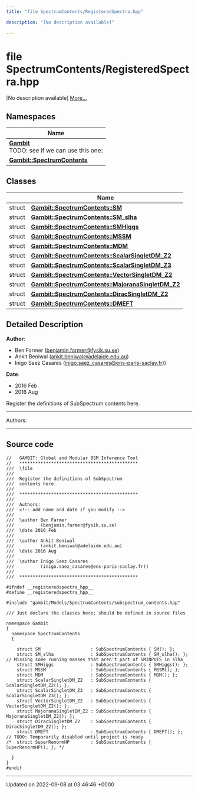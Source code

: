 ```yaml
---
title: "file SpectrumContents/RegisteredSpectra.hpp"

description: "[No description available]"

---
```


# file SpectrumContents/RegisteredSpectra.hpp

[No description available] [More...](#detailed-description)

## Namespaces

| Name           |
| -------------- |
| **[Gambit](/documentation/code/namespaces/namespacegambit/)** <br>TODO: see if we can use this one:  |
| **[Gambit::SpectrumContents](/documentation/code/namespaces/namespacegambit_1_1spectrumcontents/)**  |

## Classes

|                | Name           |
| -------------- | -------------- |
| struct | **[Gambit::SpectrumContents::SM](/documentation/code/classes/structgambit_1_1spectrumcontents_1_1sm/)**  |
| struct | **[Gambit::SpectrumContents::SM_slha](/documentation/code/classes/structgambit_1_1spectrumcontents_1_1sm__slha/)**  |
| struct | **[Gambit::SpectrumContents::SMHiggs](/documentation/code/classes/structgambit_1_1spectrumcontents_1_1smhiggs/)**  |
| struct | **[Gambit::SpectrumContents::MSSM](/documentation/code/classes/structgambit_1_1spectrumcontents_1_1mssm/)**  |
| struct | **[Gambit::SpectrumContents::MDM](/documentation/code/classes/structgambit_1_1spectrumcontents_1_1mdm/)**  |
| struct | **[Gambit::SpectrumContents::ScalarSingletDM_Z2](/documentation/code/classes/structgambit_1_1spectrumcontents_1_1scalarsingletdm__z2/)**  |
| struct | **[Gambit::SpectrumContents::ScalarSingletDM_Z3](/documentation/code/classes/structgambit_1_1spectrumcontents_1_1scalarsingletdm__z3/)**  |
| struct | **[Gambit::SpectrumContents::VectorSingletDM_Z2](/documentation/code/classes/structgambit_1_1spectrumcontents_1_1vectorsingletdm__z2/)**  |
| struct | **[Gambit::SpectrumContents::MajoranaSingletDM_Z2](/documentation/code/classes/structgambit_1_1spectrumcontents_1_1majoranasingletdm__z2/)**  |
| struct | **[Gambit::SpectrumContents::DiracSingletDM_Z2](/documentation/code/classes/structgambit_1_1spectrumcontents_1_1diracsingletdm__z2/)**  |
| struct | **[Gambit::SpectrumContents::DMEFT](/documentation/code/classes/structgambit_1_1spectrumcontents_1_1dmeft/)**  |

## Detailed Description


**Author**: 

  * Ben Farmer ([benjamin.farmer@fysik.su.se](mailto:benjamin.farmer@fysik.su.se)) 
  * Ankit Beniwal ([ankit.beniwal@adelaide.edu.au](mailto:ankit.beniwal@adelaide.edu.au)) 
  * Inigo Saez Casares ([inigo.saez_casares@ens-paris-saclay.fr](mailto:inigo.saez_casares@ens-paris-saclay.fr)))


**Date**: 

  * 2016 Feb
  * 2016 Aug


Register the definitions of SubSpectrum contents here.



------------------

Authors:



------------------




## Source code

```
//   GAMBIT: Global and Modular BSM Inference Tool
//   *********************************************
///  \file
///
///  Register the definitions of SubSpectrum
///  contents here.
///
///  *********************************************
///
///  Authors:
///  <!-- add name and date if you modify -->
///
///  \author Ben Farmer
///          (benjamin.farmer@fysik.su.se)
///  \date 2016 Feb
///
///  \author Ankit Beniwal
///          (ankit.beniwal@adelaide.edu.au)
///  \date 2016 Aug
///
///  \author Inigo Saez Casares
///          (inigo.saez_casares@ens-paris-saclay.fr))
///
///  *********************************************

#ifndef __registeredspectra_hpp__
#define __registeredspectra_hpp__

#include "gambit/Models/SpectrumContents/subspectrum_contents.hpp"

/// Just declare the classes here; should be defined in source files

namespace Gambit
{
  namespace SpectrumContents
  {

    struct SM                   : SubSpectrumContents { SM(); };
    struct SM_slha              : SubSpectrumContents { SM_slha(); }; // Missing some running masses that aren't part of SMINPUTS in slha
    struct SMHiggs              : SubSpectrumContents { SMHiggs(); };
    struct MSSM                 : SubSpectrumContents { MSSM(); };
    struct MDM                  : SubSpectrumContents { MDM(); };
    struct ScalarSingletDM_Z2   : SubSpectrumContents { ScalarSingletDM_Z2(); };
    struct ScalarSingletDM_Z3   : SubSpectrumContents { ScalarSingletDM_Z3(); };
    struct VectorSingletDM_Z2   : SubSpectrumContents { VectorSingletDM_Z2(); };
    struct MajoranaSingletDM_Z2 : SubSpectrumContents { MajoranaSingletDM_Z2(); };
    struct DiracSingletDM_Z2    : SubSpectrumContents { DiracSingletDM_Z2(); };
    struct DMEFT                : SubSpectrumContents { DMEFT(); };
// TODO: Temporarily disabled until project is ready
/*  struct SuperRenormHP        : SubSpectrumContents { SuperRenormHP(); }; */

  }
}
#endif
```


-------------------------------

Updated on 2022-09-08 at 03:46:46 +0000
